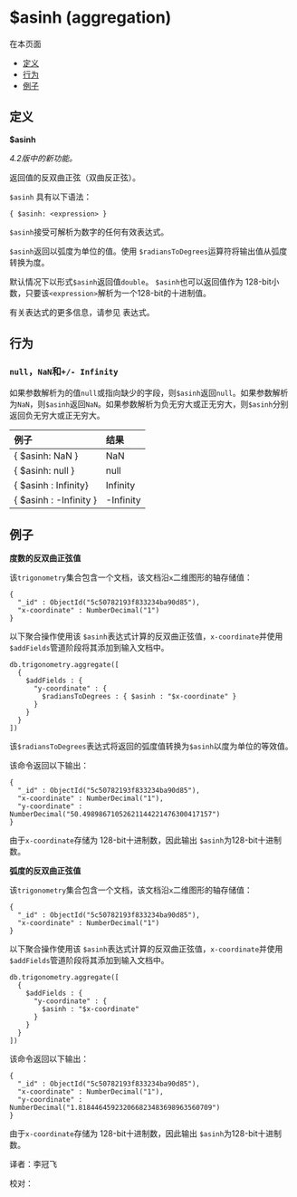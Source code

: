 # $asinh \(aggregation\)

在本页面

* [定义](asinh-aggregation.md#definition)
* [行为](asinh-aggregation.md#behavior)
* [例子](asinh-aggregation.md#examples)

## 定义

**$asinh**

_4.2版中的新功能。_

返回值的反双曲正弦（双曲反正弦）。

`$asinh` 具有以下语法：

```text
{ $asinh: <expression> }
```

`$asinh`接受可解析为数字的任何有效表达式。

`$asinh`返回以弧度为单位的值。使用 `$radiansToDegrees`运算符将输出值从弧度转换为度。

默认情况下以形式`$asinh`返回值`double`。 `$asinh`也可以返回值作为 128-bit小数，只要该`<expression>`解析为一个128-bit的十进制值。

有关表达式的更多信息，请参见 表达式。

## 行为

### `null`，`NaN`和`+/- Infinity`

如果参数解析为的值`null`或指向缺少的字段，则`$asinh`返回`null`。如果参数解析为`NaN`，则`$asinh`返回`NaN`。如果参数解析为负无穷大或正无穷大，则`$asinh`分别返回负无穷大或正无穷大。

| 例子 | 结果 |
| :--- | :--- |
| { $asinh: NaN } | NaN |
| { $asinh: null } | null |
| { $asinh : Infinity} | Infinity |
| { $asinh : -Infinity } | -Infinity |

## 例子

**度数的反双曲正弦值**

该`trigonometry`集合包含一个文档，该文档沿`x`二维图形的轴存储值：

```text
{
  "_id" : ObjectId("5c50782193f833234ba90d85"),
  "x-coordinate" : NumberDecimal("1")
}
```

以下聚合操作使用该 `$asinh`表达式计算的反双曲正弦值，`x-coordinate`并使用`$addFields`管道阶段将其添加到输入文档中。

```text
db.trigonometry.aggregate([
  {
    $addFields : {
      "y-coordinate" : {
        $radiansToDegrees : { $asinh : "$x-coordinate" }
      }
    }
  }
])
```

该`$radiansToDegrees`表达式将返回的弧度值转换为`$asinh`以度为单位的等效值。

该命令返回以下输出：

```text
{
  "_id" : ObjectId("5c50782193f833234ba90d85"),
  "x-coordinate" : NumberDecimal("1"),
  "y-coordinate" : NumberDecimal("50.49898671052621144221476300417157")
}
```

由于`x-coordinate`存储为 128-bit十进制数，因此输出 `$asinh`为128-bit十进制数。

**弧度的反双曲正弦值**

该`trigonometry`集合包含一个文档，该文档沿`x`二维图形的轴存储值：

```text
{
  "_id" : ObjectId("5c50782193f833234ba90d85"),
  "x-coordinate" : NumberDecimal("1")
}
```

以下聚合操作使用该 `$asinh`表达式计算的反双曲正弦值，`x-coordinate`并使用`$addFields`管道阶段将其添加到输入文档中。

```text
db.trigonometry.aggregate([
  {
    $addFields : {
      "y-coordinate" : {
        $asinh : "$x-coordinate"
      }
    }
  }
])
```

该命令返回以下输出：

```text
{
  "_id" : ObjectId("5c50782193f833234ba90d85"),
  "x-coordinate" : NumberDecimal("1"),
  "y-coordinate" : NumberDecimal("1.818446459232066823483698963560709")
}
```

由于`x-coordinate`存储为 128-bit十进制数，因此输出 `$asinh`为128-bit十进制数。

译者：李冠飞

校对：

